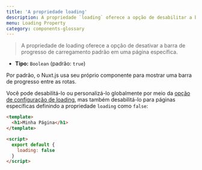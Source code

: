 ```yaml
---
title: 'A propriedade loading'
description: A propriedade `loading` oferece a opção de desabilitar a barra de progresso de carregamento padrão em uma página específica.
menu: Loading Property
category: components-glossary
---
```


> A propriedade de loading oferece a opção de desativar a barra de progresso de carregamento padrão em uma página específica.

- **Tipo:** `Boolean` (padrão: `true`)

Por padrão, o Nuxt.js usa seu próprio componente para mostrar uma barra de progresso entre as rotas.

Você pode desabilitá-lo ou personalizá-lo globalmente por meio da [opção de configuração de loading](/guides/configuration-glossary/configuration-loading), mas também desabilitá-lo para páginas específicas definindo a propriedade `loading` como `false`:

```html
<template>
  <h1>Minha Página</h1>
</template>

<script>
  export default {
    loading: false
  }
</script>
```

